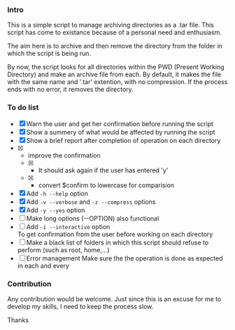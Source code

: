 ### Intro
This is a simple script to manage archiving directories as a .tar file. This script has come to existance because of a personal need and enthusiasm. 

The aim here is to archive and then remove the directory from the folder in which the script is being run.

By now, the script looks for all directories within the PWD (Present Working Directory) and make an archive file from each. By default, it makes the file with the same name and '.tar' extention, with no compression. If the process ends with no error, it removes the directory.

### To do list
 - [x] Warn the user and get her confirmation before running the script
 - [x] Show a summery of what would be affected by running the script
 - [x] Show a brief report after completion of operation on each directory
 - [x] - improve the confirmation 
   - [x] - It should ask again if the user has entered 'y'
   - [x] - convert $confirm to lowercase for comparision
 - [x] Add `-h --help` option
 - [x] Add `-v --verbose` and `-z --compress` options
 - [x] Add `-y --yes` option  
 - [ ] Make long options (--OPTION) also functional
 - [ ] Add `-i --interactive` option  
       To get confirmation from the user before working on each directory
 - [ ] Make a black list of folders in which this script should refuse to perform (such as root, home,...)
 - [ ] Error management
       Make sure the the operation is done as expected in each and every
 
### Contribution
Any contribution would be welcome. Just since this is an excuse for me to develop my skills, I need to keep the process slow.

Thanks
